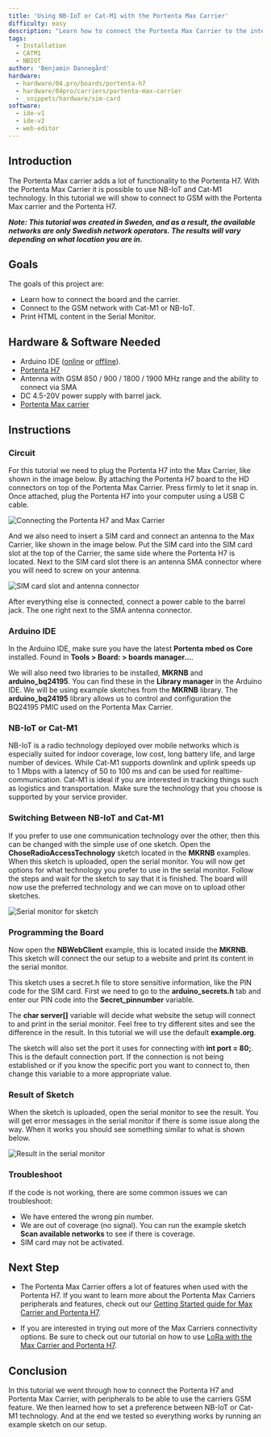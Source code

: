 ```yaml
---
title: 'Using NB-IoT or Cat-M1 with the Portenta Max Carrier'
difficulty: easy
description: "Learn how to connect the Portenta Max Carrier to the internet with NB-IoT or Cat-M1 technology"
tags:
  - Installation
  - CATM1
  - NBIOT
author: 'Benjamin Dannegård'
hardware:
  - hardware/04.pro/boards/portenta-h7
  - hardware/04pro/carriers/portenta-max-carrier
  - _snippets/hardware/sim-card
software:
  - ide-v1
  - ide-v2
  - web-editor
---
```


## Introduction 

The Portenta Max carrier adds a lot of functionality to the Portenta H7. With the Portenta Max Carrier it is possible to use NB-IoT and Cat-M1 technology. In this tutorial we will show to connect to GSM with the Portenta Max carrier and the Portenta H7.

***Note: This tutorial was created in Sweden, and as a result, the available networks are only Swedish network operators. The results will vary depending on what location you are in.***

## Goals

The goals of this project are:

- Learn how to connect the board and the carrier.
- Connect to the GSM network with Cat-M1 or NB-IoT.
- Print HTML content in the Serial Monitor.

## Hardware & Software Needed

- Arduino IDE ([online](https://create.arduino.cc/) or [offline](https://www.arduino.cc/en/main/software)).
- [Portenta H7](https://store.arduino.cc/products/portenta-h7)
- Antenna with GSM 850 / 900 / 1800 / 1900 MHz range and the ability to connect via SMA
- DC 4.5-20V power supply with barrel jack.
- [Portenta Max carrier](https://store.arduino.cc/products/portenta-max-carrier)

## Instructions

### Circuit

For this tutorial we need to plug the Portenta H7 into the Max Carrier, like shown in the image below. By attaching the Portenta H7 board to the HD connectors on top of the Portenta Max Carrier. Press firmly to let it snap in. Once attached, plug the Portenta H7 into your computer using a USB C cable.

![Connecting the Portenta H7 and Max Carrier](assets/Connect-H7-to-Max-carrier.svg)

And we also need to insert a SIM card and connect an antenna to the Max Carrier, like shown in the image below. Put the SIM card into the SIM card slot at the top of the Carrier, the same side where the Portenta H7 is located. Next to the SIM card slot there is an antenna SMA connector where you will need to screw on your antenna. 

![SIM card slot and antenna connector](assets/Sim-card-and-antenna-on-Max-carrier.svg)

After everything else is connected, connect a power cable to the barrel jack. The one right next to the SMA antenna connector.

### Arduino IDE

In the Arduino IDE, make sure you have the latest **Portenta mbed os Core** installed. Found in **Tools > Board: > boards manager...**.

We will also need two libraries to be installed, **MKRNB** and **arduino_bq24195**. You can find these in the **Library manager** in the Arduino IDE. We will be using example sketches from the **MKRNB** library. The **arduino_bq24195** library allows us to control and configuration the BQ24195 PMIC used on the Portenta Max Carrier.

### NB-IoT or Cat-M1

NB-IoT is a radio technology deployed over mobile networks which is especially suited for indoor coverage, low cost, long battery life, and large number of devices. While Cat-M1 supports downlink and uplink speeds up to 1 Mbps with a latency of 50 to 100 ms and can be used for realtime-communication. Cat-M1 is ideal if you are interested in tracking things such as logistics and transportation. Make sure the technology that you choose is supported by your service provider.

### Switching Between NB-IoT and Cat-M1

If you prefer to use one communication technology over the other, then this can be changed with the simple use of one sketch. Open the **ChoseRadioAccessTechnology** sketch located in the **MKRNB** examples. When this sketch is uploaded, open the serial monitor. You will now get options for what technology you prefer to use in the serial monitor. Follow the steps and wait for the sketch to say that it is finished. The board will now use the preferred technology and we can move on to upload other sketches.

![Serial monitor for sketch](assets/set-radio-technology-sm.png)

### Programming the Board

Now open the **NBWebClient** example, this is located inside the **MKRNB**. This sketch will connect the our setup to a website and print its content in the serial monitor.

This sketch uses a secret.h file to store sensitive information, like the PIN code for the SIM card. First we need to go to the **arduino_secrets.h** tab and enter our PIN code into the **Secret_pinnumber** variable.

The **char server[]** variable will decide what website the setup will connect to and print in the serial monitor. Feel free to try different sites and see the difference in the result. In this tutorial we will use the default **example.org**.

The sketch will also set the port it uses for connecting with **int port = 80;**. This is the default connection port. If the connection is not being established or if you know the specific port you want to connect to, then change this variable to a more appropriate value.

### Result of Sketch

When the sketch is uploaded, open the serial monitor to see the result. You will get error messages in the serial monitor if there is some issue along the way. When it works you should see something similar to what is shown below.

![Result in the serial monitor](assets/result-serial-monitor.png)

### Troubleshoot

If the code is not working, there are some common issues we can troubleshoot:

- We have entered the wrong pin number.
- We are out of coverage (no signal). You can run the example sketch **Scan available networks** to see if there is coverage.
- SIM card may not be activated.

## Next Step

- The Portenta Max Carrier offers a lot of features when used with the Portenta H7. If you want to learn more about the Portenta Max Carriers peripherals and features, check out our [Getting Started guide for Max Carrier and Portenta H7](/tutorials/getting-started-with-H7).

- If you are interested in trying out more of the Max Carriers connectivity options. Be sure to check out our tutorial on how to use [LoRa with the Max Carrier and Portenta H7](/tutorials/lora-tutorial).

## Conclusion

In this tutorial we went through how to connect the Portenta H7 and Portenta Max Carrier, with peripherals to be able to use the carriers GSM feature. We then learned how to set a preference between NB-IoT or Cat-M1 technology. And at the end we tested so everything works by running an example sketch on our setup.